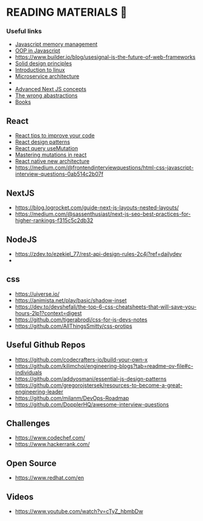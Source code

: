 # READING MATERIALS 📖

### Useful links
- <a href="https://itnext.io/javascript-memory-management-how-to-avoid-common-memory-leaks-and-improve-performance-c018dbbca954">Javascript memory management</a>
- <a href="https://www.freecodecamp.org/news/object-oriented-programming-javascript/">OOP in Javascript</a>
- https://www.builder.io/blog/usesignal-is-the-future-of-web-frameworks
- <a href="https://www.freecodecamp.org/news/solid-design-principles-in-software-development/">Solid design principles</a>
- <a href="https://www.freecodecamp.org/news/introduction-to-linux/">Introduction to linux</a>
- <a href="https://thenewstack.io/what-is-microservices-architecture/">Microservice architecture</a>
- <a href="https://cloudbytes.dev/aws-academy/how-to-install-and-run-wordpress-on-an-ec2-instance"></a>
- <a href="https://blog.devgenius.io/advanced-next-js-concepts-8439a8752597">Advanced Next JS concepts</a>
- <a href="https://sandimetz.com/blog/2016/1/20/the-wrong-abstraction">The wrong abastractions</a>
- <a href="https://github.com/EbookFoundation/free-programming-books">Books</a>

## React
- <a href="https://javascript.plainenglish.io/4-react-tips-to-instantly-improve-your-code-7456e028cfa3">React tips to improve your code</a>
- <a href="https://javascript.plainenglish.io/5-react-design-patterns-you-should-know-629030e2e2c7">React design patterns</a>
- <a href="https://profy.dev/article/react-query-usemutation">React query useMutation</a>
- <a href="https://tkdodo.eu/blog/mastering-mutations-in-react-query">Mastering mutations in react</a>
- <a href="https://medium.com/@mishraabhishek.11/react-native-new-architecture-937c76547b29">React native new architecture</a>
- https://medium.com/@frontendinterviewquestions/html-css-javascript-interview-questions-0ab514c2b07f

## NextJS
- https://blog.logrocket.com/guide-next-js-layouts-nested-layouts/
- https://medium.com/@sassenthusiast/next-js-seo-best-practices-for-higher-rankings-f315c5c2db32

## NodeJS
- https://zdev.to/ezekiel_77/rest-api-design-rules-2c4j?ref=dailydev
- 

## css
- https://uiverse.io/
- https://animista.net/play/basic/shadow-inset
- https://dev.to/devshefali/the-top-6-css-cheatsheets-that-will-save-you-hours-2lp1?context=digest
- https://github.com/tigerabrodi/css-for-js-devs-notes
- https://github.com/AllThingsSmitty/css-protips

## Useful Github Repos
- https://github.com/codecrafters-io/build-your-own-x
- https://github.com/kilimchoi/engineering-blogs?tab=readme-ov-file#c-individuals
- https://github.com/addyosmani/essential-js-design-patterns
- https://github.com/gregorojstersek/resources-to-become-a-great-engineering-leader
- https://github.com/milanm/DevOps-Roadmap
- https://github.com/DopplerHQ/awesome-interview-questions

## Challenges
- https://www.codechef.com/
- https://www.hackerrank.com/

## Open Source
- https://www.redhat.com/en
  
## Videos
- https://www.youtube.com/watch?v=cTyZ_hbmbDw

